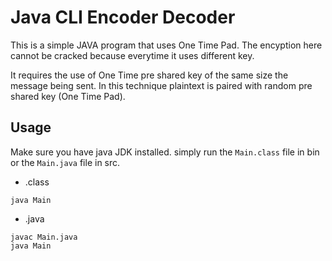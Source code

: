 
# Java CLI Encoder Decoder

This is a simple JAVA program that uses One Time Pad.
The encyption here cannot be cracked because everytime it uses different key.

It requires the use of One Time pre shared key of the same
size the message being sent. In this technique plaintext is
paired with random pre shared key (One Time Pad).


## Usage

Make sure you have java JDK installed. simply run the `Main.class` file in bin or the `Main.java` file in src.

- .class
```
java Main
```

- .java
```
javac Main.java
java Main
```